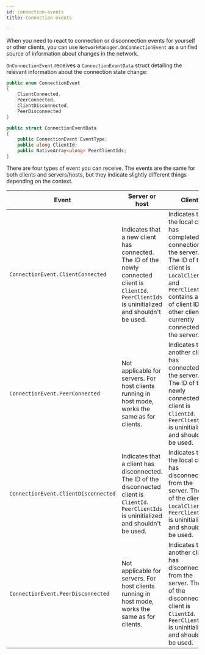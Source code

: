 ```yaml
---
id: connection-events
title: Connection events

---
```


When you need to react to connection or disconnection events for yourself or other clients, you can use `NetworkManager.OnConnectionEvent` as a unified source of information about changes in the network.

`OnConnectionEvent` receives a `ConnectionEventData` struct detailing the relevant information about the connection state change:

```csharp
public enum ConnectionEvent
{
    ClientConnected,
    PeerConnected,
    ClientDisconnected,
    PeerDisconnected
}

public struct ConnectionEventData
{
    public ConnectionEvent EventType;
    public ulong ClientId;
    public NativeArray<ulong> PeerClientIds;
}
```

There are four types of event you can receive. The events are the same for both clients and servers/hosts, but they indicate slightly different things depending on the context.

|Event   |Server or host   |Client   |
|---|---|---|
|`ConnectionEvent.ClientConnected`   |Indicates that a new client has connected. The ID of the newly connected client is `ClientId`. `PeerClientIds` is uninitialized and shouldn't be used.|Indicates that the local client has completed its connection to the server. The ID of the client is `LocalClientId`, and `PeerClientIds` contains a list of client IDs of other clients currently connected to the server.|
|`ConnectionEvent.PeerConnected`     |Not applicable for servers. For host clients running in host mode, works the same as for clients.|Indicates that another client has connected to the server. The ID of the newly connected client is `ClientId`. `PeerClientIds` is uninitialized and shouldn't be used. |
|`ConnectionEvent.ClientDisconnected`|Indicates that a client has disconnected. The ID of the disconnected client is `ClientId`. `PeerClientIds` is uninitialized and shouldn't be used.|Indicates that the local client has disconnected from the server. The ID of the client is `LocalClientId`. `PeerClientIds` is uninitialized and shouldn't be used.    |
|`ConnectionEvent.PeerDisconnected`  |Not applicable for servers. For host clients running in host mode, works the same as for clients.| Indicates that another client has disconnected from the server. The ID of the disconnected client is `ClientId`. `PeerClientIds` is uninitialized and shouldn't be used.|
